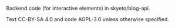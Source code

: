 Backend code (for interactive elements) in skyeto/blog-api.

Text CC-BY-SA 4.0 and code AGPL-3.0 unless otherwise specified.
